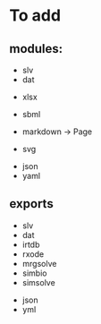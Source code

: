 # To add

## modules:

- slv
- dat
+ xlsx
- sbml
+ markdown -> Page
- svg
+ json
+ yaml

## exports

- slv
- dat
- irtdb
- rxode
- mrgsolve
- simbio
- simsolve
+ json
+ yml
